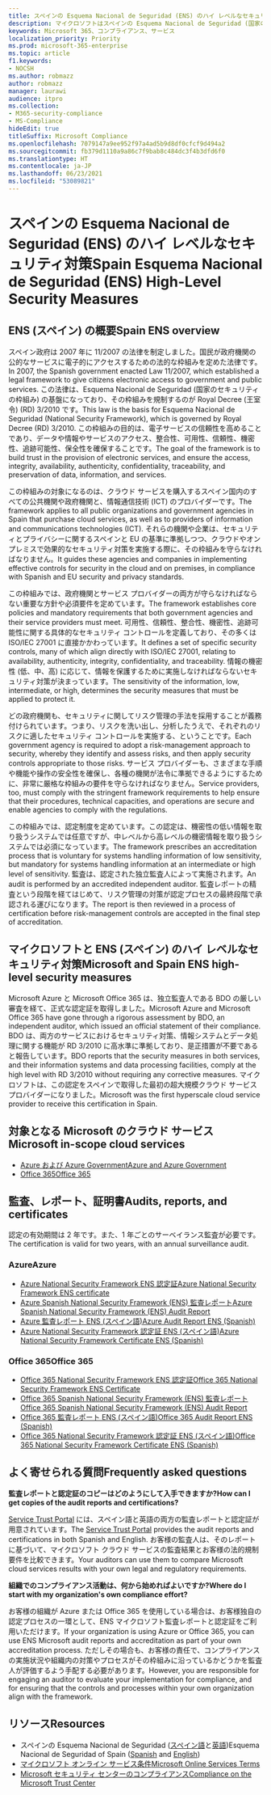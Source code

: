 ```yaml
---
title: スペインの Esquema Nacional de Seguridad (ENS) のハイ レベルなセキュリティ対策
description: マイクロソフトはスペインの Esquema Nacional de Seguridad (国家のセキュリティの枠組み) の認定を取得しています。
keywords: Microsoft 365、コンプライアンス、サービス
localization_priority: Priority
ms.prod: microsoft-365-enterprise
ms.topic: article
f1.keywords:
- NOCSH
ms.author: robmazz
author: robmazz
manager: laurawi
audience: itpro
ms.collection:
- M365-security-compliance
- MS-Compliance
hideEdit: true
titleSuffix: Microsoft Compliance
ms.openlocfilehash: 7079147a9ee952f97a4ad5b9d8df0cfcf9d494a2
ms.sourcegitcommit: fb379d1110a9a86c7f9bab8c484dc3f4b3dfd6f0
ms.translationtype: HT
ms.contentlocale: ja-JP
ms.lasthandoff: 06/23/2021
ms.locfileid: "53089821"
---
```

# <a name="spain-esquema-nacional-de-seguridad-ens-high-level-security-measures"></a><span data-ttu-id="5954b-104">スペインの Esquema Nacional de Seguridad (ENS) のハイ レベルなセキュリティ対策</span><span class="sxs-lookup"><span data-stu-id="5954b-104">Spain Esquema Nacional de Seguridad (ENS) High-Level Security Measures</span></span>

## <a name="spain-ens-overview"></a><span data-ttu-id="5954b-105">ENS (スペイン) の概要</span><span class="sxs-lookup"><span data-stu-id="5954b-105">Spain ENS overview</span></span>

<span data-ttu-id="5954b-106">スペイン政府は 2007 年に 11/2007 の法律を制定しました。国民が政府機関の公的なサービスに電子的にアクセスするための法的な枠組みを定めた法律です。</span><span class="sxs-lookup"><span data-stu-id="5954b-106">In 2007, the Spanish government enacted Law 11/2007, which established a legal framework to give citizens electronic access to government and public services.</span></span> <span data-ttu-id="5954b-107">この法律は、Esquema Nacional de Seguridad (国家のセキュリティの枠組み) の基盤になっており、その枠組みを規制するのが Royal Decree (王室令) (RD) 3/2010 です。</span><span class="sxs-lookup"><span data-stu-id="5954b-107">This law is the basis for Esquema Nacional de Seguridad (National Security Framework), which is governed by Royal Decree (RD) 3/2010.</span></span> <span data-ttu-id="5954b-108">この枠組みの目的は、電子サービスの信頼性を高めることであり、データや情報やサービスのアクセス、整合性、可用性、信頼性、機密性、追跡可能性、保全性を確保することです。</span><span class="sxs-lookup"><span data-stu-id="5954b-108">The goal of the framework is to build trust in the provision of electronic services, and ensure the access, integrity, availability, authenticity, confidentiality, traceability, and preservation of data, information, and services.</span></span>

<span data-ttu-id="5954b-109">この枠組みの対象になるのは、クラウド サービスを購入するスペイン国内のすべての公共機関や政府機関と、情報通信技術 (ICT) のプロバイダーです。</span><span class="sxs-lookup"><span data-stu-id="5954b-109">The framework applies to all public organizations and government agencies in Spain that purchase cloud services, as well as to providers of information and communications technologies (ICT).</span></span> <span data-ttu-id="5954b-110">それらの機関や企業は、セキュリティとプライバシーに関するスペインと EU の基準に準拠しつつ、クラウドやオンプレミスで効果的なセキュリティ対策を実施する際に、その枠組みを守らなければなりません。</span><span class="sxs-lookup"><span data-stu-id="5954b-110">It guides these agencies and companies in implementing effective controls for security in the cloud and on premises, in compliance with Spanish and EU security and privacy standards.</span></span>

<span data-ttu-id="5954b-111">この枠組みでは、政府機関とサービス プロバイダーの両方が守らなければならない重要な方針や必須要件を定めています。</span><span class="sxs-lookup"><span data-stu-id="5954b-111">The framework establishes core policies and mandatory requirements that both government agencies and their service providers must meet.</span></span> <span data-ttu-id="5954b-112">可用性、信頼性、整合性、機密性、追跡可能性に関する具体的なセキュリティ コントロールを定義しており、その多くは ISO/IEC 27001 に直接かかわっています。</span><span class="sxs-lookup"><span data-stu-id="5954b-112">It defines a set of specific security controls, many of which align directly with ISO/IEC 27001, relating to availability, authenticity, integrity, confidentiality, and traceability.</span></span> <span data-ttu-id="5954b-113">情報の機密性 (低、中、高) に応じて、情報を保護するために実施しなければならないセキュリティ対策が決まっています。</span><span class="sxs-lookup"><span data-stu-id="5954b-113">The sensitivity of the information, low, intermediate, or high, determines the security measures that must be applied to protect it.</span></span>

<span data-ttu-id="5954b-114">どの政府機関も、セキュリティに関してリスク管理の手法を採用することが義務付けられています。つまり、リスクを洗い出し、分析したうえで、それぞれのリスクに適したセキュリティ コントロールを実施する、ということです。</span><span class="sxs-lookup"><span data-stu-id="5954b-114">Each government agency is required to adopt a risk-management approach to security, whereby they identify and assess risks, and then apply security controls appropriate to those risks.</span></span> <span data-ttu-id="5954b-115">サービス プロバイダーも、さまざまな手順や機能や操作の安全性を確保し、各種の機関が法令に準拠できるようにするために、非常に厳格な枠組みの要件を守らなければなりません。</span><span class="sxs-lookup"><span data-stu-id="5954b-115">Service providers, too, must comply with the stringent framework requirements to help ensure that their procedures, technical capacities, and operations are secure and enable agencies to comply with the regulations.</span></span>

<span data-ttu-id="5954b-116">この枠組みでは、認定制度を定めています。この認定は、機密性の低い情報を取り扱うシステムでは任意ですが、中レベルから高レベルの機密情報を取り扱うシステムでは必須になっています。</span><span class="sxs-lookup"><span data-stu-id="5954b-116">The framework prescribes an accreditation process that is voluntary for systems handling information of low sensitivity, but mandatory for systems handling information at an intermediate or high level of sensitivity.</span></span> <span data-ttu-id="5954b-117">監査は、認定された独立監査人によって実施されます。</span><span class="sxs-lookup"><span data-stu-id="5954b-117">An audit is performed by an accredited independent auditor.</span></span> <span data-ttu-id="5954b-118">監査レポートの精査という段階を経てはじめて、リスク管理の対策が認定プロセスの最終段階で承認される運びになります。</span><span class="sxs-lookup"><span data-stu-id="5954b-118">The report is then reviewed in a process of certification before risk-management controls are accepted in the final step of accreditation.</span></span>

## <a name="microsoft-and-spain-ens-high-level-security-measures"></a><span data-ttu-id="5954b-119">マイクロソフトと ENS (スペイン) のハイ レベルなセキュリティ対策</span><span class="sxs-lookup"><span data-stu-id="5954b-119">Microsoft and Spain ENS high-level security measures</span></span>

<span data-ttu-id="5954b-120">Microsoft Azure と Microsoft Office 365 は、独立監査人である BDO の厳しい審査を経て、正式な認定証を取得しました。</span><span class="sxs-lookup"><span data-stu-id="5954b-120">Microsoft Azure and Microsoft Office 365 have gone through a rigorous assessment by BDO, an independent auditor, which issued an official statement of their compliance.</span></span> <span data-ttu-id="5954b-121">BDO は、両方のサービスにおけるセキュリティ対策、情報システムとデータ処理に関する機能が RD 3/2010 に高水準に準拠しており、是正措置が不要であると報告しています。</span><span class="sxs-lookup"><span data-stu-id="5954b-121">BDO reports that the security measures in both services, and their information systems and data processing facilities, comply at the high level with RD 3/2010 without requiring any corrective measures.</span></span> <span data-ttu-id="5954b-122">マイクロソフトは、この認定をスペインで取得した最初の超大規模クラウド サービス プロバイダーになりました。</span><span class="sxs-lookup"><span data-stu-id="5954b-122">Microsoft was the first hyperscale cloud service provider to receive this certification in Spain.</span></span>

## <a name="microsoft-in-scope-cloud-services"></a><span data-ttu-id="5954b-123">対象となる Microsoft のクラウド サービス</span><span class="sxs-lookup"><span data-stu-id="5954b-123">Microsoft in-scope cloud services</span></span>

- [<span data-ttu-id="5954b-124">Azure および Azure Government</span><span class="sxs-lookup"><span data-stu-id="5954b-124">Azure and Azure Government</span></span>](https://aka.ms/AzureCompliance)
- [<span data-ttu-id="5954b-125">Office 365</span><span class="sxs-lookup"><span data-stu-id="5954b-125">Office 365</span></span>](https://go.microsoft.com/fwlink/p/?LinkID=2077751)

## <a name="audits-reports-and-certificates"></a><span data-ttu-id="5954b-126">監査、レポート、証明書</span><span class="sxs-lookup"><span data-stu-id="5954b-126">Audits, reports, and certificates</span></span>

<span data-ttu-id="5954b-127">認定の有効期間は 2 年です。また、1 年ごとのサーベイランス監査が必要です。</span><span class="sxs-lookup"><span data-stu-id="5954b-127">The certification is valid for two years, with an annual surveillance audit.</span></span>

### <a name="azure"></a><span data-ttu-id="5954b-128">Azure</span><span class="sxs-lookup"><span data-stu-id="5954b-128">Azure</span></span>

- [<span data-ttu-id="5954b-129">Azure National Security Framework ENS 認定証</span><span class="sxs-lookup"><span data-stu-id="5954b-129">Azure National Security Framework ENS certificate</span></span>](https://aka.ms/AzureNationalSecurityFrameworkENSCertificate)
- [<span data-ttu-id="5954b-130">Azure Spanish National Security Framework (ENS) 監査レポート</span><span class="sxs-lookup"><span data-stu-id="5954b-130">Azure Spanish National Security Framework (ENS) Audit Report</span></span>](https://aka.ms/AzureNationalSecurityFrameworkAuditReport)
- [<span data-ttu-id="5954b-131">Azure 監査レポート ENS (スペイン語)</span><span class="sxs-lookup"><span data-stu-id="5954b-131">Azure Audit Report ENS (Spanish)</span></span>](https://aka.ms/AzureInformeAuditoriaENS)
- [<span data-ttu-id="5954b-132">Azure National Security Framework 認定証 ENS (スペイン語)</span><span class="sxs-lookup"><span data-stu-id="5954b-132">Azure National Security Framework Certificate ENS (Spanish)</span></span>](https://aka.ms/AzureNationalSecurityFrameworkCertificadoENS)

### <a name="office-365"></a><span data-ttu-id="5954b-133">Office 365</span><span class="sxs-lookup"><span data-stu-id="5954b-133">Office 365</span></span>

- [<span data-ttu-id="5954b-134">Office 365 National Security Framework ENS 認定証</span><span class="sxs-lookup"><span data-stu-id="5954b-134">Office 365 National Security Framework ENS Certificate</span></span>](https://aka.ms/Office365NationalSecurityFrameworkENSCertificate)
- [<span data-ttu-id="5954b-135">Office 365 Spanish National Security Framework (ENS) 監査レポート</span><span class="sxs-lookup"><span data-stu-id="5954b-135">Office 365 Spanish National Security Framework (ENS) Audit Report</span></span>](https://aka.ms/Office365NationalSecurityFrameworkAuditReport)
- [<span data-ttu-id="5954b-136">Office 365 監査レポート ENS (スペイン語)</span><span class="sxs-lookup"><span data-stu-id="5954b-136">Office 365 Audit Report ENS (Spanish)</span></span>](https://aka.ms/Office365InformeAuditoriaENS)
- [<span data-ttu-id="5954b-137">Office 365 National Security Framework 認定証 ENS (スペイン語)</span><span class="sxs-lookup"><span data-stu-id="5954b-137">Office 365 National Security Framework Certificate ENS (Spanish)</span></span>](https://aka.ms/Office365NationalSecurityFrameworkCertificadoENS)

## <a name="frequently-asked-questions"></a><span data-ttu-id="5954b-138">よく寄せられる質問</span><span class="sxs-lookup"><span data-stu-id="5954b-138">Frequently asked questions</span></span>

<span data-ttu-id="5954b-139">**監査レポートと認定証のコピーはどのようにして入手できますか?**</span><span class="sxs-lookup"><span data-stu-id="5954b-139">**How can I get copies of the audit reports and certifications?**</span></span>

<span data-ttu-id="5954b-140">[Service Trust Portal](https://aka.ms/stphelp) には、スペイン語と英語の両方の監査レポートと認定証が用意されています。</span><span class="sxs-lookup"><span data-stu-id="5954b-140">The [Service Trust Portal](https://aka.ms/stphelp) provides the audit reports and certifications in both Spanish and English.</span></span> <span data-ttu-id="5954b-141">お客様の監査人は、そのレポートに基づいて、マイクロソフト クラウド サービスの監査結果とお客様の法的規制要件を比較できます。</span><span class="sxs-lookup"><span data-stu-id="5954b-141">Your auditors can use them to compare Microsoft cloud services results with your own legal and regulatory requirements.</span></span>

<span data-ttu-id="5954b-142">**組織でのコンプライアンス活動は、何から始めればよいですか?**</span><span class="sxs-lookup"><span data-stu-id="5954b-142">**Where do I start with my organization's own compliance effort?**</span></span>

<span data-ttu-id="5954b-143">お客様の組織が Azure または Office 365 を使用している場合は、お客様独自の認定プロセスの一環として、ENS マイクロソフト監査レポートと認定証をご利用いただけます。</span><span class="sxs-lookup"><span data-stu-id="5954b-143">If your organization is using Azure or Office 365, you can use ENS Microsoft audit reports and accreditation as part of your own accreditation process.</span></span> <span data-ttu-id="5954b-144">ただしその場合も、お客様の責任で、コンプライアンスの実施状況や組織内の対策やプロセスがその枠組みに沿っているかどうかを監査人が評価するよう手配する必要があります。</span><span class="sxs-lookup"><span data-stu-id="5954b-144">However, you are responsible for engaging an auditor to evaluate your implementation for compliance, and for ensuring that the controls and processes within your own organization align with the framework.</span></span>

## <a name="resources"></a><span data-ttu-id="5954b-145">リソース</span><span class="sxs-lookup"><span data-stu-id="5954b-145">Resources</span></span>

- <span data-ttu-id="5954b-146">スペインの Esquema Nacional de Seguridad ([スペイン語](https://administracionelectronica.gob.es/pae_Home/pae_Estrategias/pae_Seguridad_Inicio/pae_Esquema_Nacional_de_Seguridad.html?idioma=sp#.Vwxp82mcGM8)と[英語](https://administracionelectronica.gob.es/pae_Home/pae_Estrategias/pae_Seguridad_Inicio/pae_Esquema_Nacional_de_Seguridad.html?idioma=en#.VwvcgmmcGM9))</span><span class="sxs-lookup"><span data-stu-id="5954b-146">Esquema Nacional de Seguridad of Spain ([Spanish](https://administracionelectronica.gob.es/pae_Home/pae_Estrategias/pae_Seguridad_Inicio/pae_Esquema_Nacional_de_Seguridad.html?idioma=sp#.Vwxp82mcGM8) and [English](https://administracionelectronica.gob.es/pae_Home/pae_Estrategias/pae_Seguridad_Inicio/pae_Esquema_Nacional_de_Seguridad.html?idioma=en#.VwvcgmmcGM9))</span></span>
- [<span data-ttu-id="5954b-147">マイクロソフト オンライン サービス条件</span><span class="sxs-lookup"><span data-stu-id="5954b-147">Microsoft Online Services Terms</span></span>](https://aka.ms/Online-Services-Terms)
- [<span data-ttu-id="5954b-148">Microsoft セキュリティ センターのコンプライアンス</span><span class="sxs-lookup"><span data-stu-id="5954b-148">Compliance on the Microsoft Trust Center</span></span>](https://www.microsoft.com/trust-center/compliance/compliance-overview)
